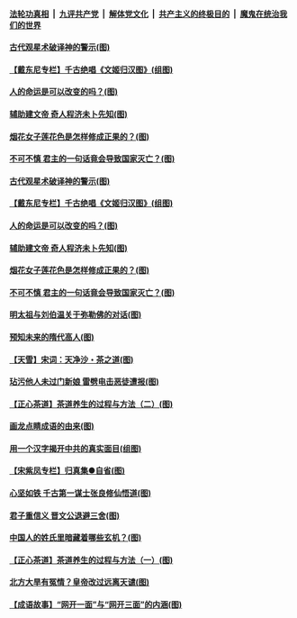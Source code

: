 

####  [法轮功真相](../../../../basic/blob/master/README.md?t=06210631) &nbsp;|&nbsp; [九评共产党](../../../../9ping.md/blob/master/README.md?t=06210631) &nbsp;|&nbsp; [解体党文化](../../../../jtdwh.md/blob/master/README.md?t=06210631)  &nbsp;|&nbsp; [共产主义的终极目的](../../../../gczydzjmd.md/blob/master/README.md?t=06210631) &nbsp;|&nbsp; [魔鬼在统治我们的世界](../../../../mgztzwmdsj.md/blob/master/README.md?t=06210631) 

#### [古代观星术破译神的警示(图)](../pages/p7/936938.md?t=06210631) 

#### [【戴东尼专栏】千古绝唱《文姬归汉图》(组图)](../pages/p7/933598.md?t=06210631) 

#### [人的命运是可以改变的吗？(图)](../pages/p7/936633.md?t=06210631) 

#### [辅助建文帝 奇人程济未卜先知(图)](../pages/p7/936751.md?t=06210631) 

#### [烟花女子莲花色是怎样修成正果的？(图)](../pages/p7/936627.md?t=06210631) 

#### [不可不慎 君主的一句话竟会导致国家灭亡？(图)](../pages/p7/936921.md?t=06210631) 

#### [古代观星术破译神的警示(图)](../pages/p7/936938.md?t=06210631) 

#### [【戴东尼专栏】千古绝唱《文姬归汉图》(组图)](../pages/p7/933598.md?t=06210631) 

#### [人的命运是可以改变的吗？(图)](../pages/p7/936633.md?t=06210631) 

#### [辅助建文帝 奇人程济未卜先知(图)](../pages/p7/936751.md?t=06210631) 

#### [烟花女子莲花色是怎样修成正果的？(图)](../pages/p7/936627.md?t=06210631) 

#### [不可不慎 君主的一句话竟会导致国家灭亡？(图)](../pages/p7/936921.md?t=06210631) 

#### [明太祖与刘伯温关于弥勒佛的对话(图)](../pages/p7/936918.md?t=06210631) 

#### [预知未来的隋代高人(图)](../pages/p7/936519.md?t=06210631) 

#### [【天雪】宋词：天净沙・茶之道(图)](../pages/p7/936606.md?t=06210631) 

#### [玷污他人未过门新娘 雷劈电击恶徒遭报(图)](../pages/p7/936730.md?t=06210631) 

#### [【正心茶道】茶道养生的过程与方法（二）(图)](../pages/p7/936188.md?t=06210631) 

#### [画龙点睛成语的由来(图)](../pages/p7/936521.md?t=06210631) 

#### [用一个汉字揭开中共的真实面目(组图)](../pages/p7/936605.md?t=06210631) 

#### [【宋紫凤专栏】归真集●自省(图)](../pages/p7/936715.md?t=06210631) 

#### [心坚如铁 千古第一谋士张良修仙悟道(图)](../pages/p7/936518.md?t=06210631) 

#### [君子重信义 晋文公退避三舍(图)](../pages/p7/936517.md?t=06210631) 

#### [中国人的姓氏里暗藏着哪些玄机？(图)](../pages/p7/936608.md?t=06210631) 

#### [【正心茶道】茶道养生的过程与方法（一）(图)](../pages/p7/936187.md?t=06210631) 

#### [北方大旱有冤情？皇帝改过远离天谴(图)](../pages/p7/936431.md?t=06210631) 

#### [【成语故事】“网开一面”与“网开三面”的内涵(图)](../pages/p7/936380.md?t=06210631) 


